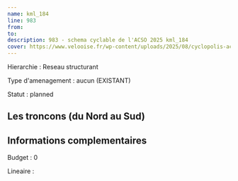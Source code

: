 ```yaml
---
name: kml_184 
line: 983
from: 
to:  
description: 983 - schema cyclable de l'ACSO 2025 kml_184 
cover: https://www.velooise.fr/wp-content/uploads/2025/08/cyclopolis-acso-983.jpg
---
```

Hierarchie : Reseau structurant

Type d'amenagement : aucun (EXISTANT)

Statut : planned

## Les troncons (du Nord au Sud)

## Informations complementaires

Budget  : 0 

Lineaire :

